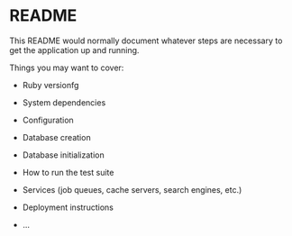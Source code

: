 # README

This README would normally document whatever steps are necessary to get the
application up and running.

Things you may want to cover:

* Ruby versionfg

* System dependencies

* Configuration

* Database creation

* Database initialization

* How to run the test suite

* Services (job queues, cache servers, search engines, etc.)

* Deployment instructions

* ...
